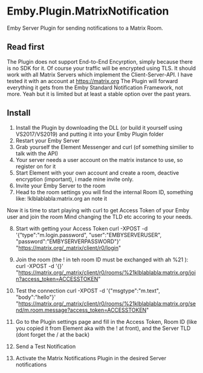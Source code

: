 ﻿# Emby.Plugin.MatrixNotification

Emby Server Plugin for sending notifications to a Matrix Room.

## Read first
The Plugin does not support End-to-End Encyrption, simply because there is no SDK for it. Of course your traffic will be encrypted using TLS.
It should work with all Matrix Servers which implement the Client-Server-API.
I have tested it with an account at https://matrix.org
The Plugin will forward everything it gets from the Emby Standard Notification Framework, not more. Yeah but it is limited but at least a stable option over the past years.

## Install
1. Install the Plugin by downloading the DLL (or build it yourself using VS2017/VS2019) and putting it into your Emby Plugin folder
2. Restart your Emby Server
3. Grab yourself the Element Messenger and curl (of something similier to talk with the API)
4. Your server needs a user account on the matrix instance to use, so register on for it
5. Start Element with your own account and create a room, deactive encryption (important), i made mine invite only.
6. Invite your Emby Server to the room
7. Head to the room settings you will find the internal Room ID, something like: !klblablabla:matrix.org an note it

Now it is time to start playing with curl to get Access Token of your Emby user and join the room
Mind changing the TLD etc accoring to your needs.

8. Start with getting your Access Token
curl -XPOST -d '{"type":"m.login.password", "user":"EMBYSERVERUSER", "password":"EMBYSERVERPASSWORD"}' "https://matrix.org/_matrix/client/r0/login"

9. Join the room (the ! in teh room ID must be exchanged with ah %21 ): 
curl -XPOST -d '{}' "https://matrix.org/_matrix/client/r0/rooms/%21klblablabla:matrix.org/join?access_token=ACCESSTOKEN"

10. Test the connection
curl -XPOST -d '{"msgtype":"m.text", "body":"hello"}' "https://matrix.org/_matrix/client/r0/rooms/%21klblablabla:matrix.org/send/m.room.message?access_token=ACCESSTOKEN"

11. Go to the Plugin settings page and fill in the Access Token, Room ID (like you copied it from Element aka with the ! at front), and the Server TLD (dont forget the / at the back)
12. Send a Test Notification
13. Activate the Matrix Notifications Plugin in the desired Server notifications


 
